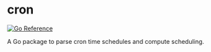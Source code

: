 # cron

[![Go Reference](https://pkg.go.dev/badge/github.com/cespare/cron.svg)](https://pkg.go.dev/github.com/cespare/cron)

A Go package to parse cron time schedules and compute scheduling.
